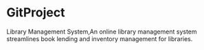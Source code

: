 # GitProject
Library Management System,An online library management system streamlines book lending and inventory management for  libraries.
